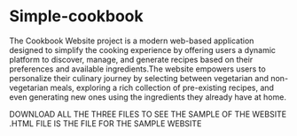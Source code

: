 # Simple-cookbook
The Cookbook Website project is a modern web-based application designed to simplify the cooking experience by offering users a dynamic platform to discover, manage, and generate recipes based on their preferences and available ingredients.The website empowers users to personalize their culinary journey
by selecting between vegetarian and non-vegetarian meals, exploring a rich collection of pre-existing
recipes, and even generating new ones using the ingredients they already have at home.

DOWNLOAD ALL THE THREE FILES TO SEE THE SAMPLE OF THE WEBSITE
.HTML FILE IS THE FILE FOR THE SAMPLE WEBSITE 

